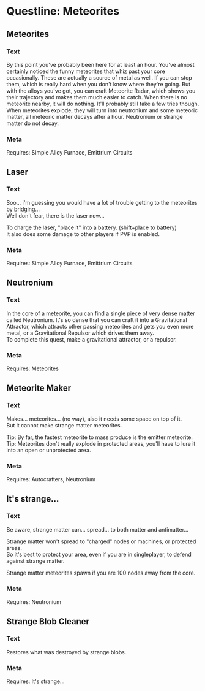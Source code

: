 
# Questline: Meteorites


## Meteorites

### Text

By this point you've probably been here for at least an hour. You've almost certainly noticed the funny meteorites that whiz past your core occasionally. These are actually a source of metal as well. If you can stop them, which is really hard when you don't know where they're going. But with the alloys you've got, you can craft Meteorite Radar, which shows you their trajectory and makes them much easier to catch. When there is no meteorite nearby, it will do nothing. It'll probably still take a few tries though. When meteorites explode, they will turn into neutronium and some meteoric matter, all meteoric matter decays after a hour. Neutronium or strange matter do not decay.

### Meta

Requires: Simple Alloy Furnace, Emittrium Circuits

## Laser

### Text

Soo... i'm guessing you would have a lot of trouble getting to the meteorites by bridging...  
Well don't fear, there is the laser now...  
  
To charge the laser, "place it" into a battery. (shift+place to battery)  
It also does some damage to other players if PVP is enabled.  

### Meta

Requires: Simple Alloy Furnace, Emittrium Circuits

## Neutronium

### Text

In the core of a meteorite, you can find a single piece of very dense matter called Neutronium. It's so dense that you can craft it into a Gravitational Attractor, which attracts other passing meteorites and gets you even more metal, or a Gravitational Repulsor which drives them away.  
To complete this quest, make a gravitational attractor, or a repulsor.

### Meta

Requires: Meteorites

## Meteorite Maker

### Text

Makes... meteorites... (no way), also it needs some space on top of it.  
But it cannot make strange matter meteorites.  
  
Tip: By far, the fastest meteorite to mass produce is the emitter meteorite.  
Tip: Meteorites don't really explode in protected areas, you'll have to lure it into an open or unprotected area.  

### Meta

Requires: Autocrafters, Neutronium

## It's strange...

### Text

Be aware, strange matter can... spread... to both matter and antimatter...  
  
Strange matter won't spread to "charged" nodes or machines, or protected areas.  
So it's best to protect your area, even if you are in singleplayer, to defend against strange matter.  
  
Strange matter meteorites spawn if you are 100 nodes away from the core.  

### Meta

Requires: Neutronium

## Strange Blob Cleaner

### Text

Restores what was destroyed by strange blobs.  

### Meta

Requires: It's strange...